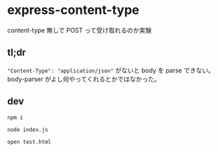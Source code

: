# express-content-type

content-type 無しで POST って受け取れるのか実験

## tl;dr

`"Content-Type": "application/json"` がないと body を parse できない。
body-parser がよし何やってくれるとかではなかった。

## dev

```
npm i

node index.js

open test.html
```
